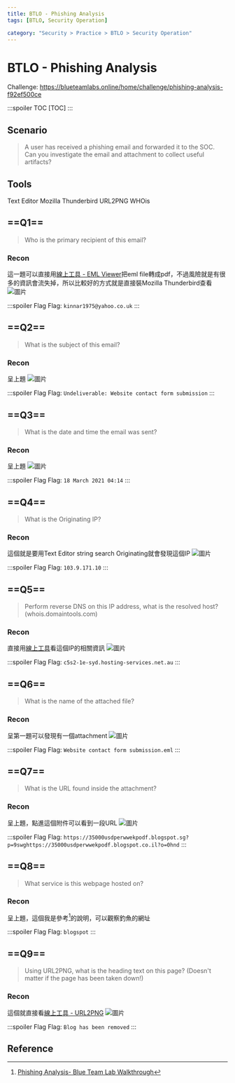 ```yaml
---
title: BTLO - Phishing Analysis
tags: [BTLO, Security Operation]

category: "Security > Practice > BTLO > Security Operation"
---
```


# BTLO - Phishing Analysis
Challenge: https://blueteamlabs.online/home/challenge/phishing-analysis-f92ef500ce

:::spoiler TOC
[TOC]
:::

## Scenario
> A user has received a phishing email and forwarded it to the SOC. Can you investigate the email and attachment to collect useful artifacts? 

## Tools
Text Editor
Mozilla Thunderbird
URL2PNG
WHOis 

## ==Q1==
> Who is the primary recipient of this email?
### Recon
這一題可以直接用[線上工具 - EML Viewer](https://products.groupdocs.app/zh-hant/viewer/eml)把eml file轉成pdf，不過風險就是有很多的資訊會流失掉，所以比較好的方式就是直接裝Mozilla Thunderbird查看
![圖片](https://hackmd.io/_uploads/Bk2fj8ldT.png)

:::spoiler Flag
Flag: `kinnar1975@yahoo.co.uk`
:::
## ==Q2==
> What is the subject of this email?
### Recon
呈上題
![圖片](https://hackmd.io/_uploads/BJA7o8g_6.png)

:::spoiler Flag
Flag: `Undeliverable: Website contact form submission`
:::
## ==Q3==
> What is the date and time the email was sent?
### Recon
呈上題
![圖片](https://hackmd.io/_uploads/r1NLsUgdT.png)

:::spoiler Flag
Flag: `18 March 2021 04:14`
:::
## ==Q4==
> What is the Originating IP?
### Recon
這個就是要用Text Editor string search Originating就會發現這個IP
![圖片](https://hackmd.io/_uploads/HJSG2Ul_p.png)

:::spoiler Flag
Flag: `103.9.171.10`
:::
## ==Q5==
> Perform reverse DNS on this IP address, what is the resolved host? (whois.domaintools.com)
### Recon
直接用[線上工具](https://whois.domaintools.com/)看這個IP的相關資訊
![圖片](https://hackmd.io/_uploads/Hyr5n8gdT.png)

:::spoiler Flag
Flag: `c5s2-1e-syd.hosting-services.net.au`
:::
## ==Q6==
> What is the name of the attached file?
### Recon
呈第一題可以發現有一個attachment
![圖片](https://hackmd.io/_uploads/BkVh28lua.png)

:::spoiler Flag
Flag: `Website contact form submission.eml`
:::
## ==Q7==
> What is the URL found inside the attachment?
### Recon
呈上題，點進這個附件可以看到一段URL
![圖片](https://hackmd.io/_uploads/S1bN6Uxdp.png)

:::spoiler Flag
Flag: `https://35000usdperwwekpodf.blogspot.sg?p=9swghttps://35000usdperwwekpodf.blogspot.co.il?o=0hnd`
:::
## ==Q8==
> What service is this webpage hosted on?
### Recon
呈上題，這個我是參考[^wp1]的說明，可以觀察釣魚的網址

:::spoiler Flag
Flag: `blogspot`
:::
## ==Q9==
> Using URL2PNG, what is the heading text on this page? (Doesn't matter if the page has been taken down!)
### Recon
這個就直接看[線上工具 - URL2PNG](https://www.url2png.com/#testdrive)
![圖片](https://hackmd.io/_uploads/SJg6TLl_p.png)

:::spoiler Flag
Flag: `Blog has been removed`
:::
## Reference
[^wp1]:[Phishing Analysis- Blue Team Lab Walkthrough](https://medium.com/@josephkarug/phishing-analysis-blue-team-lab-walkthrough-a164c63724e5)